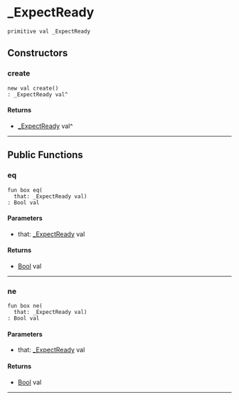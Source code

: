 # _ExpectReady

```pony
primitive val _ExpectReady
```

## Constructors

### create

```pony
new val create()
: _ExpectReady val^
```

#### Returns

* [_ExpectReady](net-http-_ExpectReady) val^

---

## Public Functions

### eq

```pony
fun box eq(
  that: _ExpectReady val)
: Bool val
```
#### Parameters

*   that: [_ExpectReady](net-http-_ExpectReady) val

#### Returns

* [Bool](builtin-Bool) val

---

### ne

```pony
fun box ne(
  that: _ExpectReady val)
: Bool val
```
#### Parameters

*   that: [_ExpectReady](net-http-_ExpectReady) val

#### Returns

* [Bool](builtin-Bool) val

---


